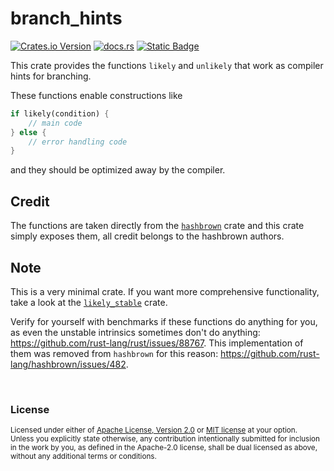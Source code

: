 # branch_hints

[![Crates.io Version](https://img.shields.io/crates/v/branch_hints?logo=rust)](https://crates.io/crates/branch_hints)
[![docs.rs](https://img.shields.io/docsrs/branch_hints?logo=docsrs)](https://docs.rs/branch_hints/latest/branch_hints/)
[![Static Badge](https://img.shields.io/badge/github-JSorngard%2Fbranch__hints-8da0cb?logo=github)](https://github.com/JSorngard/branch_hints)

This crate provides the functions `likely` and `unlikely` that work as compiler hints for branching.

These functions enable constructions like

```rust
if likely(condition) {
    // main code
} else {
    // error handling code
}
```

and they should be optimized away by the compiler.

## Credit

The functions are taken directly from the [`hashbrown`](https://crates.io/crates/hashbrown) crate and this crate simply exposes them, all credit belongs to the hashbrown authors.

## Note

This is a very minimal crate. If you want more comprehensive functionality, take a look at the [`likely_stable`](https://crates.io/crates/likely_stable) crate.

Verify for yourself with benchmarks if these functions do anything for you,
as even the unstable intrinsics sometimes don't do anything: https://github.com/rust-lang/rust/issues/88767.
This implementation of them was removed from `hashbrown` for this reason: https://github.com/rust-lang/hashbrown/issues/482.


<br>

### License

<sup>
Licensed under either of <a href="LICENSE-APACHE">Apache License, Version
2.0</a> or <a href="LICENSE-MIT">MIT license</a> at your option.
</sup>

<br>

<sub>
Unless you explicitly state otherwise, any contribution intentionally submitted
for inclusion in the work by you, as defined in the Apache-2.0 license, shall be
dual licensed as above, without any additional terms or conditions.
</sub>
